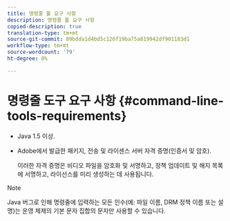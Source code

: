 ```yaml
---
title: 명령줄 툴 요구 사항
description: 명령줄 툴 요구 사항
copied-description: true
translation-type: tm+mt
source-git-commit: 89bdda1d4bd5c126f19ba75a819942df901183d1
workflow-type: tm+mt
source-wordcount: '79'
ht-degree: 0%

---
```



# 명령줄 도구 요구 사항 {#command-line-tools-requirements}

* Java 1.5 이상.
* Adobe에서 발급한 패키지, 전송 및 라이센스 서버 자격 증명(인증서 및 암호).

   이러한 자격 증명은 비디오 파일을 암호화 및 서명하고, 정책 업데이트 및 해지 목록에 서명하고, 라이선스를 미리 생성하는 데 사용됩니다.

>[!NOTE]
>
>Java 버그로 인해 명령줄에 입력하는 모든 인수(예: 파일 이름, DRM 정책 이름 또는 설명)는 운영 체제의 기본 문자 집합의 문자만 사용할 수 있습니다.